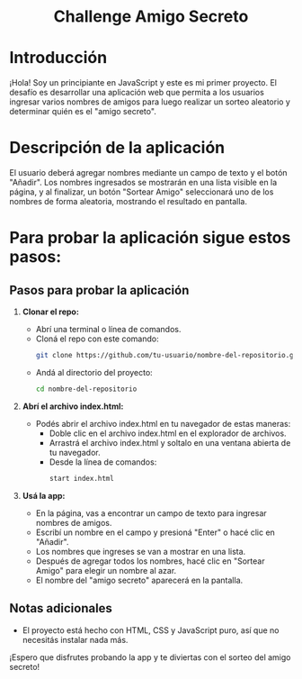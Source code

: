 <h1 align="center"> Challenge Amigo Secreto</h1>

# Introducción
¡Hola! Soy un principiante en JavaScript y este es mi primer proyecto. 
El desafío es desarrollar una aplicación web que permita a los usuarios ingresar varios nombres de amigos para luego realizar un sorteo aleatorio y determinar quién es el "amigo secreto".

# Descripción de la aplicación
El usuario deberá agregar nombres mediante un campo de texto y el botón "Añadir". Los nombres ingresados se mostrarán en una lista visible en la página, y al finalizar, un botón "Sortear Amigo" seleccionará uno de los nombres de forma aleatoria, mostrando el resultado en pantalla.

# Para probar la aplicación sigue estos pasos:
## Pasos para probar la aplicación

1. **Clonar el repo:**
   - Abrí una terminal o línea de comandos.
   - Cloná el repo con este comando:
     ```bash
     git clone https://github.com/tu-usuario/nombre-del-repositorio.git
     ```
   - Andá al directorio del proyecto:
     ```bash
     cd nombre-del-repositorio
     ```

2. **Abrí el archivo index.html:**
   - Podés abrir el archivo index.html en tu navegador de estas maneras:
     - Doble clic en el archivo index.html en el explorador de archivos.
     - Arrastrá el archivo index.html y soltalo en una ventana abierta de tu navegador.
     - Desde la línea de comandos:
       ```bash
       start index.html
       ```

3. **Usá la app:**
   - En la página, vas a encontrar un campo de texto para ingresar nombres de amigos.
   - Escribí un nombre en el campo y presioná "Enter" o hacé clic en "Añadir".
   - Los nombres que ingreses se van a mostrar en una lista.
   - Después de agregar todos los nombres, hacé clic en "Sortear Amigo" para elegir un nombre al azar.
   - El nombre del "amigo secreto" aparecerá en la pantalla.

## Notas adicionales
- El proyecto está hecho con HTML, CSS y JavaScript puro, así que no necesitás instalar nada más.

¡Espero que disfrutes probando la app y te diviertas con el sorteo del amigo secreto!
